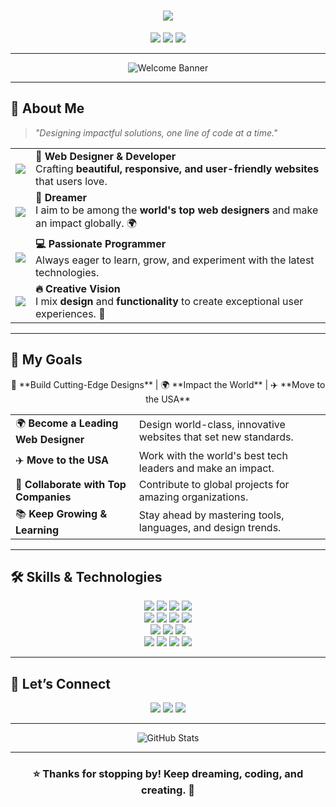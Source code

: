 <h1 align="center">
  <a href="https://github.com/samar007gill">
    <img src="https://readme-typing-svg.demolab.com?font=Oswald&size=35&duration=2000&pause=500&color=FFD700&center=true&vCenter=true&width=800&lines=Hi+there!+👋+I'm+SAMAR+GILL;Full+Stack+Developer+%7C+Tech+Enthusiast;Building+Powerful+and+Impactful+Solutions+%F0%9F%9A%80" />
  </a>
</h1>

<p align="center">
  <img src="https://img.shields.io/badge/🌍-Pakistan-%234682B4?style=for-the-badge&logo=world&logoColor=white" />
  <img src="https://img.shields.io/badge/💼-Web%20Developer%20%7C%20Designer-%23008B8B?style=for-the-badge&logo=code&logoColor=white" />
  <img src="https://img.shields.io/badge/🚀-Dream:%20Move%20to%20USA-%23FF4500?style=for-the-badge&logo=rocket&logoColor=white" />
</p>

---

<p align="center">
  <img src="https://github.com/samar007gill/samar007gill/assets/107887200/banner.png" alt="Welcome Banner" />
</p>

---

## 🚀 **About Me**  
> *"Designing impactful solutions, one line of code at a time."*  

<table>
  <tr>
    <td align="center"><img src="https://img.icons8.com/clouds/100/000000/web-design.png" /></td>
    <td><b>🎨 Web Designer & Developer</b><br>Crafting <b>beautiful, responsive, and user-friendly websites</b> that users love.</td>
  </tr>
  <tr>
    <td align="center"><img src="https://img.icons8.com/clouds/100/000000/brain.png" /></td>
    <td><b>🌟 Dreamer</b><br>I aim to be among the <b>world's top web designers</b> and make an impact globally. 🌍</td>
  </tr>
  <tr>
    <td align="center"><img src="https://img.icons8.com/clouds/100/000000/code.png" /></td>
    <td><b>💻 Passionate Programmer</b><br>Always eager to learn, grow, and experiment with the latest technologies.</td>
  </tr>
  <tr>
    <td align="center"><img src="https://img.icons8.com/clouds/100/000000/idea.png" /></td>
    <td><b>🔥 Creative Vision</b><br>I mix <b>design</b> and <b>functionality</b> to create exceptional user experiences. 🌈</td>
  </tr>
</table>

---

## 🎯 **My Goals**

<p align="center">
  🚀 **Build Cutting-Edge Designs** | 🌍 **Impact the World** | ✈️ **Move to the USA**  
</p>

<table align="center">
  <tr>
    <td>🌍 <b>Become a Leading Web Designer</b></td>
    <td>Design world-class, innovative websites that set new standards.</td>
  </tr>
  <tr>
    <td>✈️ <b>Move to the USA</b></td>
    <td>Work with the world's best tech leaders and make an impact.</td>
  </tr>
  <tr>
    <td>🚀 <b>Collaborate with Top Companies</b></td>
    <td>Contribute to global projects for amazing organizations.</td>
  </tr>
  <tr>
    <td>📚 <b>Keep Growing & Learning</b></td>
    <td>Stay ahead by mastering tools, languages, and design trends.</td>
  </tr>
</table>

---

## 🛠️ **Skills & Technologies**  

<p align="center">
  <!-- Programming Languages -->
  <img src="https://img.shields.io/badge/-HTML5-E34F26?style=flat&logo=html5&logoColor=white" />
  <img src="https://img.shields.io/badge/-CSS3-1572B6?style=flat&logo=css3&logoColor=white" />
  <img src="https://img.shields.io/badge/-JavaScript-F7DF1E?style=flat&logo=javascript&logoColor=black" />
  <img src="https://img.shields.io/badge/-Python-3776AB?style=flat&logo=python&logoColor=white" />
  <br>

  <!-- Frameworks -->
  <img src="https://img.shields.io/badge/-React-20232A?style=flat&logo=react&logoColor=61DAFB" />
  <img src="https://img.shields.io/badge/-Node.js-339933?style=flat&logo=node.js&logoColor=white" />
  <img src="https://img.shields.io/badge/-Bootstrap-7952B3?style=flat&logo=bootstrap&logoColor=white" />
  <img src="https://img.shields.io/badge/-Express.js-000000?style=flat&logo=express&logoColor=white" />
  <br>

  <!-- Design Tools -->
  <img src="https://img.shields.io/badge/-Figma-000000?style=flat&logo=figma&logoColor=white" />
  <img src="https://img.shields.io/badge/-Photoshop-31A8FF?style=flat&logo=adobe-photoshop&logoColor=white" />
  <img src="https://img.shields.io/badge/-Adobe%20XD-FF61F6?style=flat&logo=adobe-xd&logoColor=white" />
  <br>

  <!-- Databases & Tools -->
  <img src="https://img.shields.io/badge/-MySQL-00000F?style=flat&logo=mysql&logoColor=white" />
  <img src="https://img.shields.io/badge/-MongoDB-47A248?style=flat&logo=mongodb&logoColor=white" />
  <img src="https://img.shields.io/badge/-Firebase-FFCA28?style=flat&logo=firebase&logoColor=black" />
  <img src="https://img.shields.io/badge/-GitHub-181717?style=flat&logo=github&logoColor=white" />
</p>

---

## 💬 **Let’s Connect**  

<p align="center">
  <a href="mailto:gillsamar087@gmail.com"><img src="https://img.shields.io/badge/-Email-D14836?style=for-the-badge&logo=gmail&logoColor=white" /></a>
  <a href="https://twitter.com/SamarGill"><img src="https://img.shields.io/badge/-Twitter-1DA1F2?style=for-the-badge&logo=twitter&logoColor=white" /></a>
  <a href="https://SamarGill.com"><img src="https://img.shields.io/badge/-Portfolio-2F4F4F?style=for-the-badge&logo=internet-explorer&logoColor=white" /></a>
</p>

---

<p align="center">
  <img src="https://github-readme-stats.vercel.app/api?username=samar007gill&show_icons=true&theme=tokyonight" alt="GitHub Stats" />
</p>

---

<h3 align="center">⭐️ Thanks for stopping by! Keep dreaming, coding, and creating. 🚀</h3>
